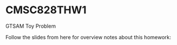 # CMSC828THW1
GTSAM Toy Problem

Follow the slides from here for overview notes about this homework:
